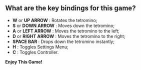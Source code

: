 
## What are the key bindings for this game?
 - **W** or **UP ARROW** : Rotates the tetromino;
 - **S** or **DOWN ARROW** : Moves down the tetromino;
 - **A** or **LEFT ARROW** : Moves the tetromino to the left;
 - **D** or **RIGHT ARROW** : Moves the tetromino to the right;
 - **SPACE BAR** : Drops down the tetromino instantly;
 - **H** : Toggles Settings Menu;
 - **C** : Toggles Controller.

**Enjoy This Game!**
